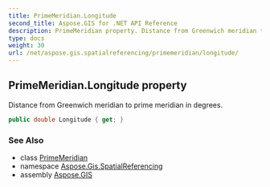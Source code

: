```yaml
---
title: PrimeMeridian.Longitude
second_title: Aspose.GIS for .NET API Reference
description: PrimeMeridian property. Distance from Greenwich meridian to prime meridian in degrees
type: docs
weight: 30
url: /net/aspose.gis.spatialreferencing/primemeridian/longitude/
---
```

## PrimeMeridian.Longitude property

Distance from Greenwich meridian to prime meridian in degrees.

```csharp
public double Longitude { get; }
```

### See Also

* class [PrimeMeridian](../)
* namespace [Aspose.Gis.SpatialReferencing](../../primemeridian/)
* assembly [Aspose.GIS](../../../)


